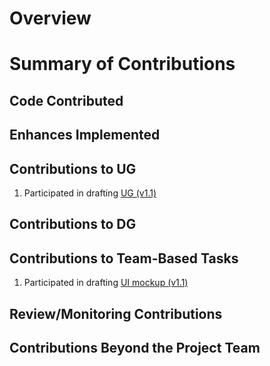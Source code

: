 # Overview

# Summary of Contributions

## Code Contributed

## Enhances Implemented&nbsp;

## Contributions to UG&nbsp;

1. Participated in drafting [UG (v1.1)](https://docs.google.com/document/d/129glYXctEtL77of9dMmzea-TjVfZh727fVPrv_e9AyI/edit?usp=share_link)

## Contributions to DG&nbsp;

## Contributions to Team-Based Tasks&nbsp;

1. Participated in drafting [UI mockup (v1.1)](https://docs.google.com/presentation/d/1zS7pX0cm-4faiwjN71NLIgvmkHgRCETdZZtLpKHsn38/edit?usp=share_link)

## Review/Monitoring Contributions&nbsp;

## Contributions Beyond the Project Team

<p><br></p>

<p><br></p>

